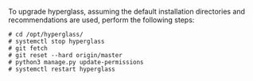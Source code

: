 To upgrade hyperglass, assuming the default installation directories and recommendations are used, perform the following steps:

```console
# cd /opt/hyperglass/
# systemctl stop hyperglass
# git fetch
# git reset --hard origin/master
# python3 manage.py update-permissions
# systemctl restart hyperglass
```
